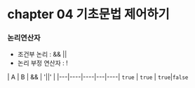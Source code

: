 # chapter 04 기초문법 제어하기
### 논리연산자
- 조건부 논리 : && ||
- 논리 부정 연산자 : !

| A | B | && | '||' |
|---|----|----|---|----|
`true` | `true` | `true`|`false`
